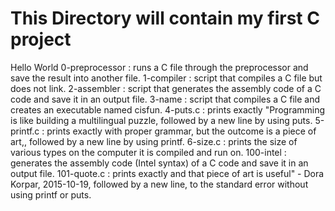 # This Directory will contain my first C project 
Hello World
0-preprocessor : runs a C file through the preprocessor and save the result into another file.
1-compiler : script that compiles a C file but does not link.
2-assembler : script that generates the assembly code of a C code and save it in an output file.
3-name : script that compiles a C file and creates an executable named cisfun.
4-puts.c : prints exactly "Programming is like building a multilingual puzzle, followed by a new line by using puts.
5-printf.c :  prints exactly with proper grammar, but the outcome is a piece of art,, followed by a new line by using printf.
6-size.c :  prints the size of various types on the computer it is compiled and run on.
100-intel : generates the assembly code (Intel syntax) of a C code and save it in an output file.
101-quote.c : prints exactly and that piece of art is useful" - Dora Korpar, 2015-10-19, followed by a new line, to the standard error without using printf or puts.
